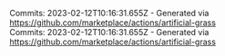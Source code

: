 Commits: 2023-02-12T10:16:31.655Z - Generated via https://github.com/marketplace/actions/artificial-grass
<br>
Commits: 2023-02-12T10:16:31.655Z - Generated via https://github.com/marketplace/actions/artificial-grass
<br>
